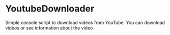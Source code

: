 # YoutubeDownloader

Simple console script to download videos from YouTube.
You can download videos or see information about the video

